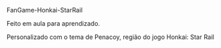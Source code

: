 FanGame-Honkai-StarRail

Feito em aula para aprendizado.

Personalizado com o tema de Penacoy, região do jogo Honkai: Star Rail

